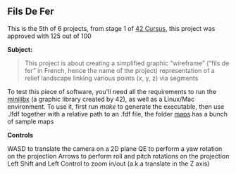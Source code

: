 ## Fils De Fer

This is the 5th of 6 projects, from stage 1 of [42 Cursus](https://42.fr/en/homepage/ "42 Cursus"), this project was approved with 125 out of 100

**Subject:**

> This project is about creating a simplified graphic “wireframe” (“fils de fer” in French,
hence the name of the project) representation of a relief landscape linking various points
(x, y, z) via segments

To test this piece of software, you'll need all the requirements to run the [minilibx](https://github.com/42Paris/minilibx-linux "minilibx") (a graphic library created by 42), as well as a Linux/Mac environment.
To use it, first run *make* to generate the executable, then use ./fdf together with a relative path to an .fdf file, the folder [maps](https://github.com/diegogamedev/42cursus-FdF/tree/master/maps "maps") has a bunch of sample maps

**Controls**

WASD to translate the camera on a 2D plane
QE to perform a  yaw rotation on the projection
Arrows to perform roll and pitch rotations on the projection
Left Shift and Left Control to zoom in/out (a.k.a translate in the Z axis)
